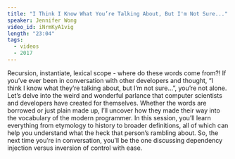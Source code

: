 ```yaml
---
title: "I Think I Know What You’re Talking About, But I'm Not Sure..."
speaker: Jennifer Wong
video_id: iNrmKyA1vig
length: "23:04"
tags:
  - videos
  - 2017
---
```


Recursion, instantiate, lexical scope - where do these words come from?! If you’ve ever been in conversation with other developers and thought, “I think I know what they’re talking about, but I’m not sure...”, you’re not alone. Let’s delve into the weird and wonderful parlance that computer scientists and developers have created for themselves. Whether the words are borrowed or just plain made up, I’ll uncover how they made their way into the vocabulary of the modern programmer. In this session, you’ll learn everything from etymology to history to broader definitions, all of which can help you understand what the heck that person’s rambling about. So, the next time you’re in conversation, you’ll be the one discussing dependency injection versus inversion of control with ease.
